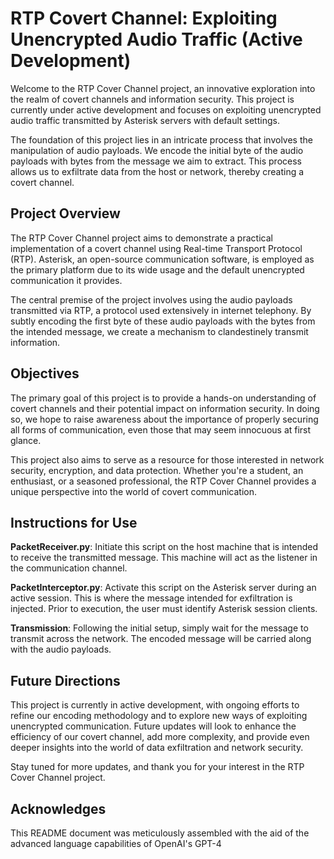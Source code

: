 # RTP Covert Channel: Exploiting Unencrypted Audio Traffic (Active Development)

Welcome to the RTP Cover Channel project, an innovative exploration into the realm of covert channels and information security. This project is currently under active development and focuses on exploiting unencrypted audio traffic transmitted by Asterisk servers with default settings.

The foundation of this project lies in an intricate process that involves the manipulation of audio payloads. We encode the initial byte of the audio payloads with bytes from the message we aim to extract. This process allows us to exfiltrate data from the host or network, thereby creating a covert channel.

## Project Overview

The RTP Cover Channel project aims to demonstrate a practical implementation of a covert channel using Real-time Transport Protocol (RTP). Asterisk, an open-source communication software, is employed as the primary platform due to its wide usage and the default unencrypted communication it provides.

The central premise of the project involves using the audio payloads transmitted via RTP, a protocol used extensively in internet telephony. By subtly encoding the first byte of these audio payloads with the bytes from the intended message, we create a mechanism to clandestinely transmit information.

## Objectives

The primary goal of this project is to provide a hands-on understanding of covert channels and their potential impact on information security. In doing so, we hope to raise awareness about the importance of properly securing all forms of communication, even those that may seem innocuous at first glance.

This project also aims to serve as a resource for those interested in network security, encryption, and data protection. Whether you're a student, an enthusiast, or a seasoned professional, the RTP Cover Channel provides a unique perspective into the world of covert communication.

## Instructions for Use

**PacketReceiver.py**: Initiate this script on the host machine that is intended to receive the transmitted message. This machine will act as the listener in the communication channel.

**PacketInterceptor.py**: Activate this script on the Asterisk server during an active session. This is where the message intended for exfiltration is injected. Prior to execution, the user must identify Asterisk session clients.

**Transmission**: Following the initial setup, simply wait for the message to transmit across the network. The encoded message will be carried along with the audio payloads.

## Future Directions

This project is currently in active development, with ongoing efforts to refine our encoding methodology and to explore new ways of exploiting unencrypted communication. Future updates will look to enhance the efficiency of our covert channel, add more complexity, and provide even deeper insights into the world of data exfiltration and network security.

Stay tuned for more updates, and thank you for your interest in the RTP Cover Channel project.

## Acknowledges
This README document was meticulously assembled with the aid of the advanced language capabilities of OpenAI's GPT-4
